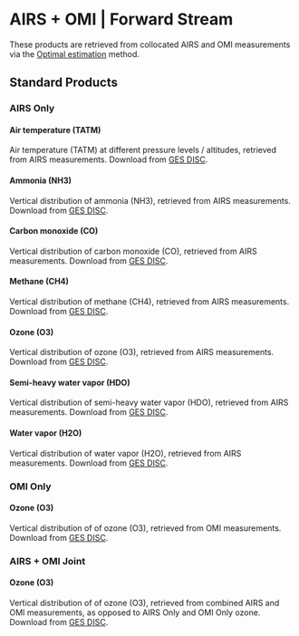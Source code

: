 # AIRS + OMI | Forward Stream 

These products are retrieved from collocated AIRS and OMI measurements via the [Optimal estimation](https://en.wikipedia.org/wiki/Optimal_estimation) method.

## Standard Products

### AIRS Only

#### Air temperature (TATM)

Air temperature (TATM) at different pressure levels / altitudes, retrieved from AIRS measurements. Download from [GES DISC](https://disc.gsfc.nasa.gov/datasets/TRPSDL2TATMAIRSFS_1/summary?keywords=TROPESS).

#### Ammonia (NH3) 

Vertical distribution of ammonia (NH3), retrieved from AIRS measurements. Download from [GES DISC](https://disc.gsfc.nasa.gov/datasets/TRPSDL2NH3AIRSFS_1/summary?keywords=TROPESS).

#### Carbon monoxide (CO)

Vertical distribution of carbon monoxide (CO), retrieved from AIRS measurements. Download from [GES DISC](https://disc.gsfc.nasa.gov/datasets/TRPSDL2COAIRSFS_1/summary?keywords=TROPESS).

#### Methane (CH4) 

Vertical distribution of methane (CH4), retrieved from AIRS measurements. Download from [GES DISC](https://disc.gsfc.nasa.gov/datasets/TRPSDL2CH4AIRSFS_1/summary?keywords=TROPESS).

#### Ozone (O3) 

Vertical distribution of ozone (O3), retrieved from AIRS measurements. Download from [GES DISC](https://disc.gsfc.nasa.gov/datasets/TRPSDL2O3AIRSFS_1/summary?keywords=TROPESS).

#### Semi-heavy water vapor (HDO) 

Vertical distribution of semi-heavy water vapor (HDO), retrieved from AIRS measurements. Download from [GES DISC](https://disc.gsfc.nasa.gov/datasets/TRPSDL2HDOAIRSFS_1/summary?keywords=TROPESS).

#### Water vapor (H2O) 

Vertical distribution of water vapor (H2O), retrieved from AIRS measurements. Download from [GES DISC](https://disc.gsfc.nasa.gov/datasets/TRPSDL2H2OAIRSFS_1/summary?keywords=TROPESS).

### OMI Only

#### Ozone (O3) 

Vertical distribution of of ozone (O3), retrieved from OMI measurements. Download from [GES DISC](https://disc.gsfc.nasa.gov/datasets/TRPSDL2O3OMIFS_1/summary?keywords=TROPESS).

### AIRS + OMI Joint

#### Ozone (O3) 

Vertical distribution of of ozone (O3), retrieved from combined AIRS and OMI measurements, as opposed to AIRS Only and OMI Only ozone. Download from [GES DISC](https://disc.gsfc.nasa.gov/datasets/TRPSDL2O3AIRSOMIFS_1/summary?keywords=TROPESS).
